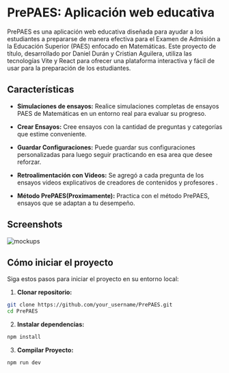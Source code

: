 # PrePAES: Aplicación web educativa



PrePAES es una aplicación web educativa diseñada para ayudar a los estudiantes a prepararse de manera efectiva para el Examen de Admisión a la Educación Superior (PAES) enfocado en Matemáticas. Este proyecto de título, desarrollado por Daniel Durán y Cristian Aguilera, utiliza las tecnologías Vite y React para ofrecer una plataforma interactiva y fácil de usar para la preparación de los estudiantes.

## Características

- **Simulaciones de ensayos:** Realice simulaciones completas de ensayos PAES de Matemáticas en un entorno real para evaluar su progreso.

- **Crear Ensayos:** Cree ensayos con la cantidad de preguntas y categorías que estime conveniente.

- **Guardar Configuraciones:** Puede guardar sus configuraciones personalizadas para luego seguir practicando en esa area que desee reforzar.

- **Retroalimentación con Videos:** Se agregó a cada pregunta de los ensayos videos explicativos de creadores de contenidos y profesores .

- **Método PrePAES(Proximamente):** Practica con el método PrePAES, ensayos que se adaptan a tu desempeño. 

## Screenshots

![mockups](https://github.com/DanielADSan/PrePAES/assets/139416405/b8590562-29aa-4082-b80a-acbdba580e8b)

## Cómo iniciar el proyecto

Siga estos pasos para iniciar el proyecto en su entorno local:

1. **Clonar repositorio:**

```bash
git clone https://github.com/your_username/PrePAES.git
cd PrePAES
```

2. **Instalar dependencias:**

```bash
npm install
```
3. **Compilar Proyecto:**

```bash
npm run dev
```

